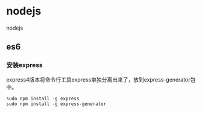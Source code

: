 # nodejs
nodejs
## es6  
### 安装express 
express4版本将命令行工具express单独分离出来了，放到express-generator包中。
```
sudo npm install -g express
sudo npm install -g express-generator
```
